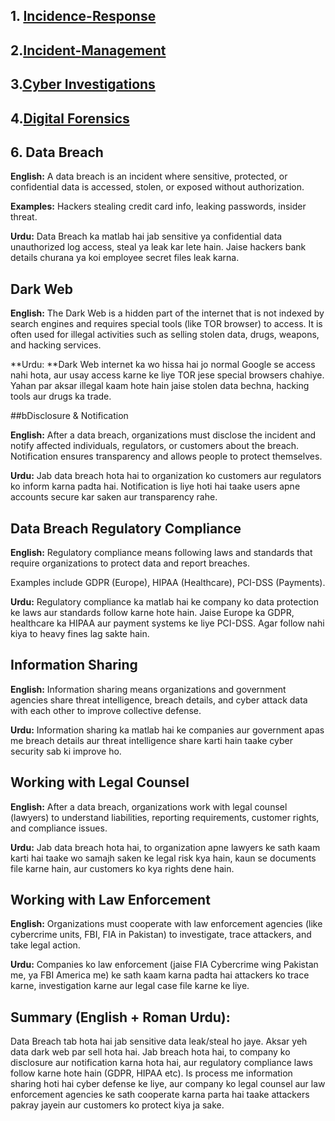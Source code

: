 ## 1. **[Incidence-Response](https://github.com/sherazi1214/Incident-Response)**

## 2.**[Incident-Management](https://github.com/sherazi1214/Incident-Management-)**

## 3.**[Cyber Investigations ](https://github.com/sherazi1214/Cyber-Investigations-/blob/main/README.md)**

## 4.**[Digital Forensics](https://github.com/sherazi1214/Digital-Forensics)**


## 6. Data Breach

**English:** A data breach is an incident where sensitive, protected, or confidential data is accessed, stolen, or exposed without authorization.

**Examples:** Hackers stealing credit card info, leaking passwords, insider threat.

**Urdu:** Data Breach ka matlab hai jab sensitive ya confidential data unauthorized log access, steal ya leak kar lete hain. Jaise hackers bank details churana ya koi employee secret files leak karna.

## Dark Web

**English:** The Dark Web is a hidden part of the internet that is not indexed by search engines and requires special tools (like TOR browser) to access. It is often used for illegal activities such as selling stolen data, drugs, weapons, and hacking services.

**Urdu: **Dark Web internet ka wo hissa hai jo normal Google se access nahi hota, aur usay access karne ke liye TOR jese special browsers chahiye. Yahan par aksar illegal kaam hote hain jaise stolen data bechna, hacking tools aur drugs ka trade.

##bDisclosure & Notification

**English:** After a data breach, organizations must disclose the incident and notify affected individuals, regulators, or customers about the breach. Notification ensures transparency and allows people to protect themselves.

**Urdu:** Jab data breach hota hai to organization ko customers aur regulators ko inform karna padta hai. Notification is liye hoti hai taake users apne accounts secure kar saken aur transparency rahe.

## Data Breach Regulatory Compliance

**English:** Regulatory compliance means following laws and standards that require organizations to protect data and report breaches.

Examples include GDPR (Europe), HIPAA (Healthcare), PCI-DSS (Payments).

**Urdu:** Regulatory compliance ka matlab hai ke company ko data protection ke laws aur standards follow karne hote hain. Jaise Europe ka GDPR, healthcare ka HIPAA aur payment systems ke liye PCI-DSS. Agar follow nahi kiya to heavy fines lag sakte hain.

## Information Sharing

**English:** Information sharing means organizations and government agencies share threat intelligence, breach details, and cyber attack data with each other to improve collective defense.

**Urdu:** Information sharing ka matlab hai ke companies aur government apas me breach details aur threat intelligence share karti hain taake cyber security sab ki improve ho.

## Working with Legal Counsel

**English:** After a data breach, organizations work with legal counsel (lawyers) to understand liabilities, reporting requirements, customer rights, and compliance issues.

**Urdu:** Jab data breach hota hai, to organization apne lawyers ke sath kaam karti hai taake wo samajh saken ke legal risk kya hain, kaun se documents file karne hain, aur customers ko kya rights dene hain.

## Working with Law Enforcement

**English:** Organizations must cooperate with law enforcement agencies (like cybercrime units, FBI, FIA in Pakistan) to investigate, trace attackers, and take legal action.

**Urdu:** Companies ko law enforcement (jaise FIA Cybercrime wing Pakistan me, ya FBI America me) ke sath kaam karna padta hai attackers ko trace karne, investigation karne aur legal case file karne ke liye.

## Summary (English + Roman Urdu):
Data Breach tab hota hai jab sensitive data leak/steal ho jaye. Aksar yeh data dark web par sell hota hai. Jab breach hota hai, to company ko disclosure aur notification karna hota hai, aur regulatory compliance laws follow karne hote hain (GDPR, HIPAA etc). Is process me information sharing hoti hai cyber defense ke liye, aur company ko legal counsel aur law enforcement agencies ke sath cooperate karna parta hai taake attackers pakray jayein aur customers ko protect kiya ja sake.
